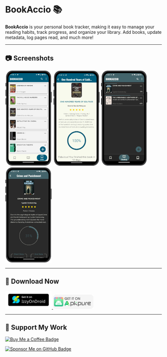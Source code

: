 <!DOCTYPE html>
<html>

<body>

<h1>BookAccio 📚</h1>

<p>
  <strong>BookAccio</strong> is your personal book tracker, making it easy to manage your reading habits, track progress, and organize your library. Add books, update metadata, log pages read, and much more!
</p>

<hr />

<h2>📷 Screenshots</h2>
<div class="screenshot">
  <img src="https://raw.githubusercontent.com/bugsdev2/bookaccioWebsite/refs/heads/main/assets/images/bookaccio_mobile_3.png" alt="Screenshot 1" width="150" />
  <img src="https://raw.githubusercontent.com/bugsdev2/bookaccioWebsite/refs/heads/main/assets/images/bookaccio_mobile_4.png" alt="Screenshot 2" width="150" />
  <img src="https://raw.githubusercontent.com/bugsdev2/bookaccioWebsite/refs/heads/main/assets/images/bookaccio_mobile_1.png" alt="Screenshot 3" width="150" />
  <img src="https://raw.githubusercontent.com/bugsdev2/bookaccioWebsite/refs/heads/main/assets/images/bookaccio_mobile_2.png" alt="Screenshot 3" width="150" />
</div>

<hr />

<h2>📲 Download Now</h2>


  <a href="https://apt.izzysoft.de/fdroid/index/apk/com.bugsdev2.bookaccio">
    <img src="https://raw.githubusercontent.com/bugsdev2/bookaccioWebsite/refs/heads/main/assets/images/IzzyOnDroid.png" alt="IzzyOnDroid Badge" width="150" />
  </a>


  <a href="https://apkpure.com/bookaccio/com.bugsdev2.bookaccio">
    <img src="https://raw.githubusercontent.com/bugsdev2/bookaccioWebsite/refs/heads/main/assets/images/apkpure.png" alt="APKPure Badge" width="130" />
  </a>


<hr />

<h2>💖 Support My Work</h2>

<p>
  <a href="https://buymeacoffee.com/bugsdev2">
    <img src="https://img.shields.io/badge/☕-Buy%20Me%20a%20Coffee-orange?style=for-the-badge" alt="Buy Me a Coffee Badge" width="200" />
  </a>
</p>

<p>
  <a href="https://github.com/sponsors/bugsdev2">
    <img src="https://img.shields.io/badge/❤️-Sponsor%20Me%20on%20GitHub-red?style=for-the-badge" alt="Sponsor Me on GitHub Badge" width="200" />
  </a>
</p>

</body>
</html>

